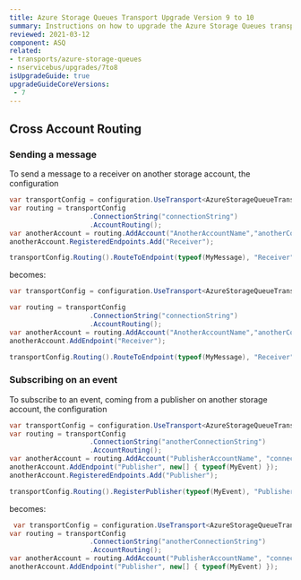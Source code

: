 ```yaml
---
title: Azure Storage Queues Transport Upgrade Version 9 to 10
summary: Instructions on how to upgrade the Azure Storage Queues transport from version 9 to 10.
reviewed: 2021-03-12
component: ASQ
related:
- transports/azure-storage-queues
- nservicebus/upgrades/7to8
isUpgradeGuide: true
upgradeGuideCoreVersions:
 - 7
---
```


## Cross Account Routing

### Sending a message

To send a message to a receiver on another storage account, the configuration

```csharp
var transportConfig = configuration.UseTransport<AzureStorageQueueTransport>();
var routing = transportConfig
                    .ConnectionString("connectionString")
                    .AccountRouting();
var anotherAccount = routing.AddAccount("AnotherAccountName","anotherConnectionString");
anotherAccount.RegisteredEndpoints.Add("Receiver");

transportConfig.Routing().RouteToEndpoint(typeof(MyMessage), "Receiver");

```

becomes:

```csharp
var transportConfig = configuration.UseTransport<AzureStorageQueueTransport>();

var routing = transportConfig
                    .ConnectionString("connectionString")
                    .AccountRouting();
var anotherAccount = routing.AddAccount("AnotherAccountName","anotherConnectionString");
anotherAccount.AddEndpoint("Receiver");

transportConfig.Routing().RouteToEndpoint(typeof(MyMessage), "Receiver");
```

### Subscribing on an event

To subscribe to an event, coming from a publisher on another storage account, the configuration

```csharp
var transportConfig = configuration.UseTransport<AzureStorageQueueTransport>();
var routing = transportConfig
                    .ConnectionString("anotherConnectionString")
                    .AccountRouting();
var anotherAccount = routing.AddAccount("PublisherAccountName", "connectionString");
anotherAccount.AddEndpoint("Publisher", new[] { typeof(MyEvent) });
anotherAccount.RegisteredEndpoints.Add("Publisher");

transportConfig.Routing().RegisterPublisher(typeof(MyEvent), "Publisher");
```

becomes:

```csharp
 var transportConfig = configuration.UseTransport<AzureStorageQueueTransport>();
var routing = transportConfig
                    .ConnectionString("anotherConnectionString")
                    .AccountRouting();
var anotherAccount = routing.AddAccount("PublisherAccountName", "connectionString");
anotherAccount.AddEndpoint("Publisher", new[] { typeof(MyEvent) });
```